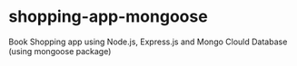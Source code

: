 # shopping-app-mongoose
Book Shopping app using Node.js, Express.js and Mongo Clould Database (using mongoose package)
